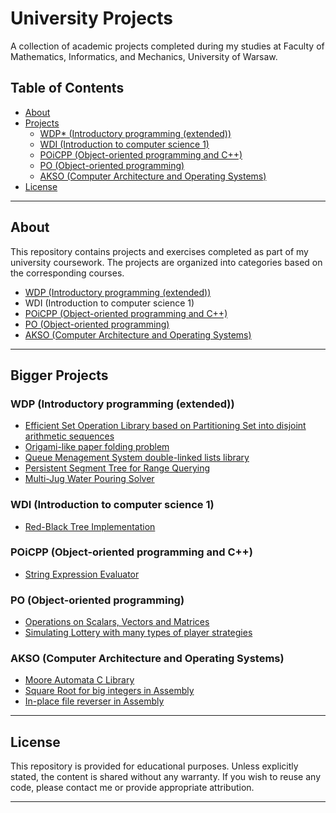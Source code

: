 # University Projects

A collection of academic projects completed during my studies at
Faculty of Mathematics, Informatics, and Mechanics, University of Warsaw.

## Table of Contents

- [About](#about)
- [Projects](#projects)
  - [WDP* (Introductory programming (extended))](#wdp-introductory-programming-extended)
  - [WDI (Introduction to computer science 1)](#wdi-introduction-to-computer-science-1)
  - [POiCPP (Object-oriented programming and C++)](#poicpp-object-oriented-programming-and-c)
  - [PO (Object-oriented programming)](#po-object-oriented-programming)
  - [AKSO (Computer Architecture and Operating Systems)](#akso-computer-architecture-and-operating-systems)
- [License](#license)

---

## About

This repository contains projects and exercises completed as part of my university coursework. The projects are organized into categories based on the corresponding courses.
 - [WDP (Introductory programming (extended))](https://informatorects.uw.edu.pl/en/courses/view?prz_kod=1000-211bWPI)
 - WDI (Introduction to computer science 1)
 - [POiCPP (Object-oriented programming and C++)](https://informatorects.uw.edu.pl/en/courses/view?prz_kod=1000-135POC)
 - [PO (Object-oriented programming)](https://informatorects.uw.edu.pl/en/courses/view?prz_kod=1000-212cPO)
 - [AKSO (Computer Architecture and Operating Systems)](https://informatorects.uw.edu.pl/pl/courses/view?prz_kod=1000-212bAKSO)

---

## Bigger Projects

### WDP (Introductory programming (extended))
 - [Efficient Set Operation Library based on Partitioning Set into disjoint arithmetic sequences](/WDP/lab3/)
 - [Origami-like paper folding problem](/WDP/lab5/)
 - [Queue Menagement System double-linked lists library](/WDP/lab6/)
 - [Persistent Segment Tree for Range Querying](/WDP/lab7/)
 - [Multi-Jug Water Pouring Solver](/WDP/lab8/)

### WDI (Introduction to computer science 1)
 - [Red-Black Tree Implementation](/WDI/redblacktree)

### POiCPP (Object-oriented programming and C++)
 - [String Expression Evaluator](/POiCPP/projektZal/)

### PO (Object-oriented programming)
 - [Operations on Scalars, Vectors and Matrices](/PO/zad1/wycinanki/)
 - [Simulating Lottery with many types of player strategies](/PO/zad2/totolotek/)

### AKSO (Computer Architecture and Operating Systems)
 - [Moore Automata C Library](/AKSO/zad1/)
 - [Square Root for big integers in Assembly](/AKSO/zad2/)
 - [In-place file reverser in Assembly](/AKSO/zad3/)

---

## License

This repository is provided for educational purposes. Unless explicitly stated, the content is shared without any warranty.
If you wish to reuse any code, please contact me or provide appropriate attribution.

---
